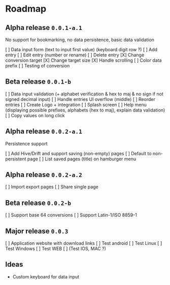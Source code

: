 # Roadmap

## Alpha release `0.0.1-a.1`

No support for bookmarking, no data persistence, basic data validation

[ ] Data input form (text to input first value) (keyboard digit row ?)
[ ] Add entry
[ ] Edit entry (number or rename)
[ ] Delete entry
[X] Change conversion target
[X] Change target size
[X] Handle scrolling
[ ] Color data prefix
[ ] Testing of conversion

## Beta release `0.0.1-b`

[ ] Data input validation (+ alphabet verification & hex to maj & no sign if not signed decimal input)
[ ] Handle entries UI overflow (middle)
[ ] Reorder entries
[ ] Create Logo + integration
[ ] Splash screen
[ ] Help menu (displaying possible prefixes, alphabets (hex to maj), explain data validation)
[ ] Copy values on long click

## Alpha release `0.0.2-a.1`

Persistence support

[ ] Add Hive/Drift and support saving (non-empty) pages
[ ] Default to non-persistent page
[ ] List saved pages (title) on hamburger menu

## Alpha release `0.0.2-a.2`

[ ] Import export pages
[ ] Share single page

## Beta release `0.0.2-b`

[ ] Support base 64 conversions
[ ] Support Latin-1/ISO 8859-1

## Major release `0.0.3`

[ ] Application website with download links
[ ] Test android
[ ] Test Linux
[ ] Test Windows
[ ] Test WEB
[ ] (Test IOS, MAC ?)

## Ideas

- Custom keyboard for data input
